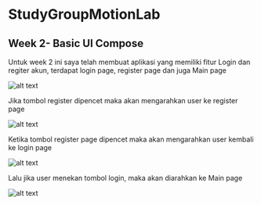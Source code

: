﻿# StudyGroupMotionLab

## Week 2- Basic UI Compose

Untuk week 2 ini saya telah membuat aplikasi yang memiliki fitur Login dan regiter akun, terdapat login page, register page dan juga Main page

![alt text](image.png)

Jika tombol register dipencet maka akan mengarahkan user ke register page

![alt text](image-1.png)

Ketika tombol register page dipencet maka akan mengarahkan user kembali ke login page

![alt text](image-2.png)

Lalu jika user menekan tombol login, maka akan diarahkan ke Main page

![alt text](image-3.png)

